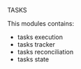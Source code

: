 TASKS

This modules contains:
- tasks execution
- tasks tracker
- tasks reconciliation
- tasks state
